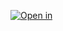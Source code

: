 [![Open in](https://img.shields.io/badge/Open%20in-Colab-F9AB00?style=for-the-badge&logo=Google%20Colab&link=https://colab.research.google.com/github/Mearman/openalex-python/blob/main/demos/OpenAlex.ipynb)](https://colab.research.google.com/github/Mearman/openalex-python/blob/main/demos/OpenAlex.ipynb)

